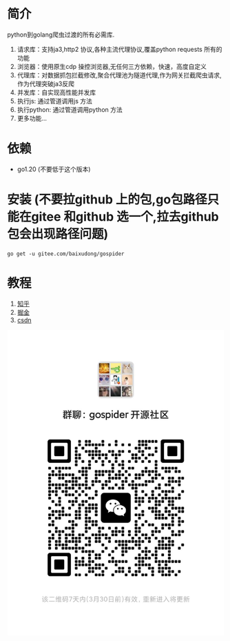 # 简介
python到golang爬虫过渡的所有必需库.
1. 请求库：支持ja3,http2 协议,各种主流代理协议,覆盖python requests 所有的功能
2. 浏览器：使用原生cdp 操控浏览器,无任何三方依赖，快速，高度自定义
3. 代理库：对数据抓包拦截修改,聚合代理池为隧道代理,作为网关拦截爬虫请求,作为代理突破ja3反爬
4. 并发库：自实现高性能并发库
5. 执行js: 通过管道调用js 方法
6. 执行python: 通过管道调用python 方法
7. 更多功能...
# 依赖
* go1.20 (不要低于这个版本)
# 安装 (不要拉github 上的包,go包路径只能在gitee 和github 选一个,拉去github 包会出现路径问题)
```
go get -u gitee.com/baixudong/gospider
```
# 教程
1. [知乎](https://www.zhihu.com/people/xiao-bai-shu-87-3/posts)
2. [掘金](https://juejin.cn/user/4098624347452359/posts)
3. [csdn](https://blog.csdn.net/Mr_bai_404?type=blog)

![](im.jpg)